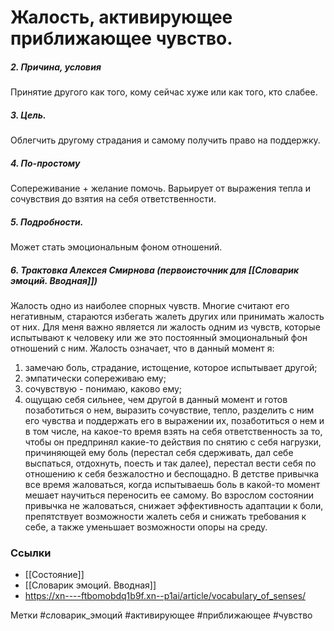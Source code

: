 


#  Жалость, активирующее приближающее чувство. 

##### 2. Причина, условия
Принятие другого как того, кому сейчас хуже или как того, кто слабее.

##### 3. Цель.
Облегчить другому страдания и самому получить право на поддержку.

##### 4. По-простому
Сопереживание + желание помочь. Варьирует от выражения тепла и сочувствия до взятия на себя ответственности.

##### 5. Подробности.
Может стать эмоциональным фоном отношений.

##### 6. Трактовка Алексея Смирнова (первоисточник для [[Словарик эмоций. Вводная]])
Жалость одно из наиболее спорных чувств. Многие считают его негативным, стараются избегать жалеть других или принимать жалость от них. Для меня важно является ли жалость одним из чувств, которые испытывают к человеку или же это постоянный эмоциональный фон отношений с ним. 
Жалость означает, что в данный момент я: 
1) замечаю боль, страдание, истощение, которое испытывает другой; 
2) эмпатически сопереживаю ему; 
3) сочувствую - понимаю, каково ему; 
4) ощущаю себя сильнее, чем другой в данный момент и готов позаботиться о нем, выразить сочувствие, тепло, разделить с ним его чувства и поддержать его в выражении их, позаботиться о нем и в том числе, на какое-то время взять на себя ответственность за то, чтобы он предпринял какие-то действия по снятию с себя нагрузки, причиняющей ему боль (перестал себя сдерживать, дал себе выспаться, отдохнуть, поесть и так далее), перестал вести себя по отношению к себя безжалостно и беспощадно. 
В детстве привычка все время жаловаться, когда испытываешь боль в какой-то момент мешает научиться переносить ее самому. Во взрослом состоянии привычка не жаловаться, снижает эффективность адаптации к боли, препятствует возможности жалеть себя и снижать требования к себе, а также уменьшает возможности опоры на среду.


### Ссылки
- [[Состояние]]
- [[Словарик эмоций. Вводная]]
- https://xn----ftbomobdq1b9f.xn--p1ai/article/vocabulary_of_senses/

Метки #словарик_эмоций #активирующее #приближающее #чувство 


